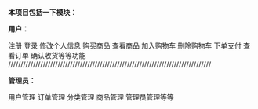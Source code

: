 **本项目包括一下模块**：


**用户：**



注册
登录
修改个人信息
购买商品
查看商品
加入购物车
删除购物车
下单支付
查看订单
确认收货等等功能
//////////////////////////////////////////////////////////////////////////////////




**管理员：**

用户管理   订单管理 分类管理  商品管理 管理员管理等等
